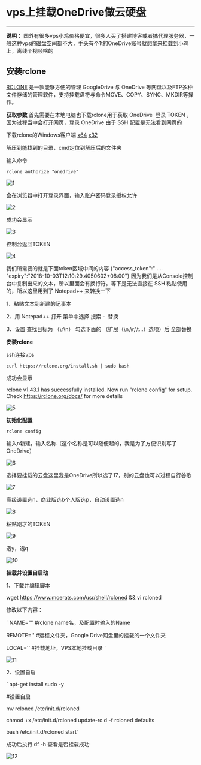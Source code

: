 # vps上挂载OneDrive做云硬盘

------

**说明：** 国外有很多vps小鸡价格便宜，很多人买了搭建博客或者搞代理服务器，一般这种vps的磁盘空间都不大，手头有个1t的OneDrive账号就想拿来挂载到小鸡上，离线个视频啥的


## 安装rclone
[RCLONE](https://rclone.org/) 是一款能够方便的管理 GoogleDrive 与 OneDrive 等网盘以及FTP多种文件存储的管理软件，支持挂载盘符与命令MOVE、COPY、SYNC、MKDIR等操作。 

**获取参数**
首先需要在本地电脑也下载rclone用于获取 OneDrive  登录 TOKEN ， 因为过程当中会打开网页，登录 OneDrive 由于 SSH 配置是无法看到网页的

下载rclone的Windows客户端
[x64](https://downloads.rclone.org/v1.43.1/rclone-v1.43.1-windows-amd64.zip) [x32](https://downloads.rclone.org/v1.43.1/rclone-v1.43.1-windows-386.zip)

解压到能找到的目录，cmd定位到解压后的文件夹

输入命令

`rclone authorize "onedrive"`

![1](https://github.com/chain01/Cloud-hard-disk/blob/master/image/1.png)

会在浏览器中打开登录界面，输入账户密码登录授权允许

![2](https://github.com/chain01/Cloud-hard-disk/blob/master/image/2.png)

成功会显示

![3](https://github.com/chain01/Cloud-hard-disk/blob/master/image/3.png)

控制台返回TOKEN

![4](https://github.com/chain01/Cloud-hard-disk/blob/master/image/4.png)

我们所需要的就是下面token区域中间的内容 {"access_token":" .... "expiry":"2018-10-03T12:10:29.4050602+08:00"}
因为我们是从Console控制台中复制出来的文本，所以里面会有换行符。等下是无法直接在 SSH 粘贴使用的，所以这里用到了 Notepad++ 来转换一下 

1、粘贴文本到新建的记事本

2、用 Notepad++ 打开 菜单中选择 搜索 -  替换

3、设置 查找目标为 （\r\n） 勾选下面的 （扩展（\n,\r,\t...）选项）后 全部替换


**安装rclone**

ssh连接vps

`curl https://rclone.org/install.sh | sudo bash`

成功会显示

rclone v1.43.1 has successfully installed.
Now run "rclone config" for setup. Check https://rclone.org/docs/ for more details

![5](https://github.com/chain01/Cloud-hard-disk/blob/master/image/5.png)

**初始化配置**

`rclone config`

输入n新建，输入名称（这个名称是可以随便起的，我是为了方便识别写了OneDrive）

![6](https://github.com/chain01/Cloud-hard-disk/blob/master/image/6.png)

选择要挂载的云盘这里我是OneDrive所以选了17，别的云盘也可以过程自行谷歌

![7](https://github.com/chain01/Cloud-hard-disk/blob/master/image/7.png)

高级设置选n，商业版选b个人版选p，自动设置选n

![8](https://github.com/chain01/Cloud-hard-disk/blob/master/image/8.png)

粘贴刚才的TOKEN

![9](https://github.com/chain01/Cloud-hard-disk/blob/master/image/9.png)

选y，选q

![10](https://github.com/chain01/Cloud-hard-disk/blob/master/image/10.png)

**挂载并设置自启动**

1、下载并编辑脚本


wget https://www.moerats.com/usr/shell/rcloned && vi rcloned

修改以下内容：

` NAME=""  #rclone name名，及配置时输入的Name

REMOTE=''  #远程文件夹，Google Drive网盘里的挂载的一个文件夹

LOCAL=''  #挂载地址，VPS本地挂载目录 `

![11](https://github.com/chain01/Cloud-hard-disk/blob/master/image/11.png)

2、设置自启

`
apt-get install sudo -y

#设置自启

mv rcloned /etc/init.d/rcloned

chmod +x /etc/init.d/rcloned
update-rc.d -f rcloned defaults

bash /etc/init.d/rcloned start`

成功后执行 df -h 查看是否挂载成功

![12](https://github.com/chain01/Cloud-hard-disk/blob/master/image/12.png)




